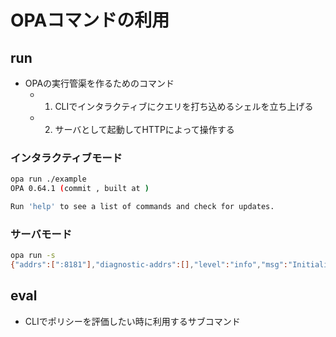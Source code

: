 # OPAコマンドの利用

## run

- OPAの実行管渠を作るためのコマンド
  - 1. CLIでインタラクティブにクエリを打ち込めるシェルを立ち上げる
  - 2. サーバとして起動してHTTPによって操作する

### インタラクティブモード

```bash
opa run ./example
OPA 0.64.1 (commit , built at )

Run 'help' to see a list of commands and check for updates.

```

### サーバモード

```bash
opa run -s
{"addrs":[":8181"],"diagnostic-addrs":[],"level":"info","msg":"Initializing server. OPA is running on a public (0.0.0.0) network interface. Unless you intend to expose OPA outside of the host, binding to the localhost interface (--addr localhost:8181) is recommended. See https://www.openpolicyagent.org/docs/latest/security/#interface-binding","time":"2024-05-06T19:15:24+09:00"}
```

## eval

- CLIでポリシーを評価したい時に利用するサブコマンド
